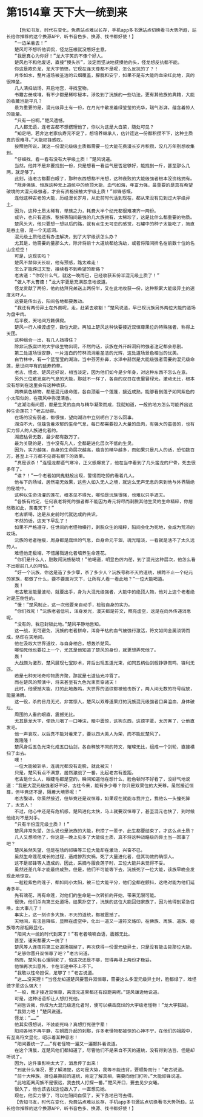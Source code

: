# 第1514章 天下大一统到来
        【告知书友，时代在变化，免费站点难以长存，手机app多书源站点切换看书大势所趋，站长给你推荐的这个换源APP，听书音色多、换源、找书都好使！】
       “一边呆着去！”
       楚风可不想听他调侃，怪龙压根就没憋好主意。
       “我是真心为你好！”龙大宇笑的不像个好人。
       楚风也不和他废话，直接“摸头杀”，淡定而坚决地抚摸他的头，怪龙想反抗都不能。
       你这是欺负龙，龙大宇愤愤，它现在连天尊都不是呢，怎么反抗的了？！
       月华如水，整片道场被圣洁的云烟覆盖，朦胧和安宁，如果不是有大能的血染红此地，真的很神圣。
       几人清扫战场，开启地宫，寻找宝物。
       书籍古册成堆，有不少都是稀珍秘本，涉及到了沅族的一些功法，更有其他族的典籍，大能的收藏岂能平凡？
       最为重要的是，混元级异土有一份，在月光中散发着绿莹莹的光华，瑞气澎湃，蕴含着惊人的能量。
       “只有一份啊。”楚风遗憾。
       几人都无语，连老古都不想搭理他了，你以为这是大白菜，随处可见？
       “知足吧，若非这老家伙寿元不足了，想培养继承人，估计连这一份都积攒不下，这种土质真的很难寻。”大能祁锋感叹。
       按照他所说，就这一份混元级级土质都需要一位大能花费漫长岁月积攒，没几万年别想收集到。
       “仔细找，看一看有没有大宇级土质！”楚风说道。
       当然，他并不是非要找到一份，只是想看一看运气是否足够好，能找到一斤，甚至那么几两，就足够了。
       此刻，连老古都翻白眼了，那种东西想都不用想，这种衰败的大能级强者根本没资格拥有。
       “除非佛族、恒族这种无上道统中的绝顶大能，血气如海，年富力强，最重要的是真有希望破境的大混元级强者，才会有资格接触大宇级土质！”祁锋感慨。
       连他这种古老的大能，历经漫长岁月，从史前时代活到现在，都从来没有见到过大宇级异土。
       因为，这种土质太稀有，举族之力，耗费大半个纪元都很难凑齐一两份。
       或许，也只有道族、黎族等阳间最强的几大族拥有，太稀珍了，这是比什么都重要的物质。
       楚风头大，他只要想一想以后的路，就有点生无可恋的感觉，石罐中的种子太能吃了，简直是吞土兽，是一个无底洞。
       混元级土质他还有办法解决，到了大宇级该怎么办？
       尤其是，他需要的量那么大，除非将前十大道统都给洗劫，或者将阳间排名在前数十位的名山全挖空！
       可是，这现实吗？
       楚风不禁仰天长叹，他有预感，路太难走！
       怎么才能跨过天堑，接续看不到希望的断路？
       老古道：“你叹什么气，就这一晚而已，已经收获五份半混元级土质了！”
       “做人不太曹德！”龙大宇更是充满怨念地说道。
       怪龙贡献了两份，他的结拜兄弟送上两份半，又在此地收获一份，这种积累大能级异土的速度太吓人。
       这要是传出去，阳间各地都要轰动。
       “我还有两份异土在外面呢，走，赶紧去收割！”楚风说道，早已视沅族另外两位大能的道场为盘中肉。
       后半夜，天地间万籁俱寂。
       楚风一行人横渡虚空，数位大能，再加上楚风这种快要接近双恒尊果位的特殊强者，称得上天团。
       这种组合一出，有几人挡得住？
       除非沅族腐烂的大宇级生物出现，不然的话，该族在外开辟洞府的强者注定都会悲剧。
       第二处道场很安静，一片洁白的竹林流淌着圣洁的光辉，这处道场景色相当的优美。
       白竹林中，有一个蓝莹莹的湖泊，当中芬芳扑鼻，水泽中赫然是大能级强者需要的混元级命莲，是世间罕有的延寿药草。
       老古、怪龙、楚风还好说，相当淡定，因为他们如今是少年身，对这种东西不怎么在意。
       另外三位散发腐朽气息的大能，那就不一样了，各自的双目在夜里冒绿光，激动无比，根本没有想到在这里会有这种收获。
       两株紫色植物，都是混元级命莲，各自顶着一个莲蓬，接近成熟，能够看到莲子如同紫色的小太阳似的，在夜风中弥漫清香。
       “这湖泊有问题，都是生灵的血肉与精华凝聚而成，我就知道，一般的地方怎么可能养出这种生命莲花？”老古动容。
       在场的没有弱者，都很强，望向湖泊中立刻明白了怎么回事。
       湖泊不大，但蕴含着浓郁的生命气息，每日都需要投入大量的血肉，有强大的蛮兽的，也有实力惊人的人族进化者的。
       湖底枯骨无数，最少都有数万了。
       最为关键的是，当中没有凡人，全都是进化层次不低的生灵。
       因为，实力越强，自身的生命层次越高，蕴含的精华越多，而如果只是凡人的话，恐怕数百万，甚至上千万都不见得有眼下的效果。
       “真是该杀！”连怪龙都语气寒冷，正义感爆发了，他在当中看到了几头蛮龙的尸骨，死去很多年了。
       “谁？！”一个老者如同鬼魅般出现，警惕而吃惊的看着几人。
       他布下的场域，居然毫无效果，这些人如入无人之境，就这么无声无息的来到他与外界隔绝的秘境中。
       这种以生命浇灌的莲花，根本见不得光，哪怕是沅族很强，也难以只手遮天。
       “各族有约定，任何衰老将死的强者都不能因为寿元将尽而剥脱其他生灵的生命精粹，你居然敢如此，荼毒天下！”
       老古断喝，这是从史前时代就达成的共识。
       不然的话，这天下早乱了！
       如果不严格遵守，任世间的老怪物横行，剥脱众生的精粹，阳间会化为死地，会成为荒凉的坟场。
       沅族的老者枯瘦，周身都是腐烂的气息，自身命元干涸，魂光暗淡，一看就是活不了太久远的人。
       难怪他走极端，不惜屠戮进化者培养生命莲花。
       “你们是什么人，胆敢闯沅族秘境！”他喝道，明显色厉内荏，到了混元这种层次，他怎么看不出眼前几人的可怕。
       “好一个沅族，你这是造了多少孽，杀了多少人？沅族号称不灭的道统，横跨不止一个纪元的家族，都做了什么，要不要面对天下，让所有人看一看此地？”一位大能喝道。
       轰！
       老古散发能量波动，就要出手，身为大混元级强者，大能中的绝顶人物，他对上这个老者绝对是压倒性的。
       “慢！”楚风制止，这一次他要亲自动手，检验自身的实力。
       “你们找死！”沅族老者低吼，浑身发光，漫天都是符文，照亮虚空，这是在向外传递消息呢。
       “没有的，我已封锁此地。”楚风平静地告知。
       这一战，无可避免，沅族的老者拼命，浑身干枯的血气被强行激活，符文如同金属浇铸而成，烙印在天地间。
       他在汲取大世界道纹，与自身相合，想轰杀楚风。
       哪怕死他也要拉上一个，尤其是他知道了楚风的身份，就更想弄死他了。
       轰！
       大战颇为激烈，楚风展现七宝妙术，背后出现五道光束，如同五柄仙剑般铮铮而鸣，锋利无匹。
       若是七种天地奇珍物质齐聚，那就是七道仙光冲霄了。
       而在楚风的预演中，将来甚至有九色光束贯穿诸天！
       此时，他硬撼大能，打的此地轰鸣，大世界的道纹都被他击断了，两人间无数的符号绽放，能量沸腾。
       这一役，杀的日月无光，非常惊人，楚风以双尊道果打的沅族混元级强者口鼻溢血，身体破烂。
       周围的人看的眼直，震撼无比。
       尤其是龙大宇，使劲儿咽了一口唾沫，暗中震惊，这狗东西，这德字辈，太厉害了，让他直发毛。
       他一声哀叹，以后真不能对着来了，要以四大美人为荣，而不能反楚风了。
       轰隆隆！
       楚风身后五色光束化成五口仙剑，各自释放不同的符文，璀璨无比，组成一个剑轮，直接横扫了出去。
       噗！
       一位大能被斩杀，连魂光都没有走脱，就此被灭！
       只是，楚风有点不满意，居然激战了一番，比起老古有差距。
       老古是什么人，眼睫毛都是空的，瞬间知道他在想什么，脸色顿时不好看了，没好气地说道：“我是大混元级强者好不好，古往今来，能有多少尊？你只是双果位的大天尊，虽然接近恒尊，但毕竟还不是，隔着大境界呢！”
       老古腹诽，你虽然接近，但毕竟还是双恒尊，如果现在就能与我并立，我他么一头撞死算了，太丢人！
       不过，他心中还是有危机感，楚风进化太快，马上就要双恒尊了，甚至混元也快了，到时候他绝对不是对手。
       “只有半份混元级土质？！”
       楚风非常失望，怎么说也是沅族的大能，积攒了一辈子，此生都要结束了，才这么点土质？
       几人又想喷他了，你这是一晚上见多了大能级土质，真不将这种战略级的异土当一回事了吧？
       楚风虽然失望，但是在场的祁锋等三位大能却在激动，兴奋不已。
       虽然生命莲花成长的过程，造成惨烈灾祸，死了大量进化者，但其功效的确惊人。
       这不是祁锋等人造成的，因此，采摘与服食莲子时，三位大能并未觉得不妥。
       虽然还差几年才能最终成熟，但是，他们不可能等下去，沅族死了一位大能，该族早晚会发现此地惊变。
       一粒粒紫色的莲子，都如同小太阳，被三位大能平分，他们全都在颤抖，这绝对能为他们延寿多年。
       先有魂花，再有命莲，对他们的生命是一次转折的开始，带来无限可能。
       很快，他们杀向第三处道场，结果扑空了，沅族的这位大能回归家族了，因为他得到紧急召唤，出大事儿了！
       事实上，这一刻许多大族，不灭的道统，都被震撼了。
       天地间，有法旨降临，显照在虚空中，化出一道又一道符文烙印，在佛族、周族、道族、姬族等内部祖殿显化。
       “阳间大一统的时代到来了！”有老者喃喃自语，震撼无比。
       甚至，诸天都要大一统了！
       楚风等人连夜将第三处道场端掉了，再次获得一份混元级异土，只是没有能击毙那位大能。
       “足够你晋升双恒尊了吧？”老古问道。
       然而，楚风有心理阴影了，怕这次还是不够，觉得再寻上两份才稳妥。
       他怕再次出意外，卡在半途中不上不下。
       “我敢以性命担保，足够了！”老古说道。
       “这……没天理！”当怪龙知道楚风要晋升双恒尊，需要这么多混元级异土时，脸都绿了，难怪德字辈这么强大！
       “一般，我才接近双恒尊，离混元道果都还有段距离呢。”楚风谦逊地说道。
       可是，这种话语却让人想打死他。
       “别告诉我，你成为大混元级进化者时，便可以横击腐烂的大宇级老怪物！”龙大宇狐疑。
       “我努力吧！”楚风说道。
       怪龙：“……”
       他其实很想说，不装能死吗？真想打死德字辈！
       阳间各地不再平静，在朝霞升起的刹那，许多老怪物都被惊的心神不宁，在他们的祖殿中，有至高符文显化，昭示着某种意志！
       “阳间要统一了……”有老怪物一遍又一遍颤抖着说道。
       在这个清晨，连楚风他们都知道了，尽管他们不是来自不灭的道统，没有得到法旨，但是却听说了。
       因为，这件事影响太大了，消息传了出来！
       “到底什么情况，要了解清楚，这可是大势，我等不能违背，要顺势而行！”老古说道。
       “前十大种族，排位最靠前的道统，肯定了解真相，需要向他们打听。”大能祁锋说道。
       “此地距离周族不是很远，我去找人打探一番。”楚风开口，要去见少女曦。
       很久了，他也该去找这位故人了，一直想见她。
       现在，他实力够了，可以在阳间自保了，天下各地已可去得。
       【告知书友，时代在变化，免费站点难以长存，手机app多书源站点切换看书大势所趋，站长给你推荐的这个换源APP，听书音色多、换源、找书都好使！】
